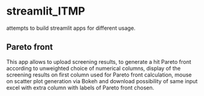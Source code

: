 # streamlit_ITMP
attempts to build streamlit apps for different usage.

## Pareto front
This app allows to upload screening results, to generate a hit Pareto front according to unweighted choice of numerical columns, display of the screening results on first column used for Pareto front calculation, mouse on scatter plot generation via Bokeh and download possibility of same input excel with extra column with labels of Pareto front chosen.

